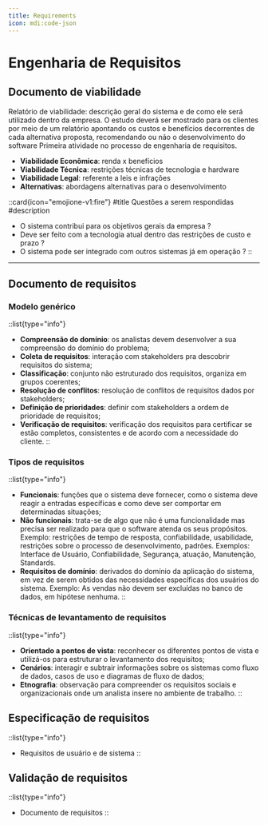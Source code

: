 ```yaml
---
title: Requirements
icon: mdi:code-json
---
```


# Engenharia de Requisitos

## Documento de viabilidade

Relatório de viabilidade: descrição geral do sistema e de como ele será utilizado dentro da empresa. O estudo deverá ser mostrado para os clientes por meio de um relatório apontando os custos e benefícios decorrentes de cada alternativa proposta, recomendando ou não o desenvolvimento do software Primeira atividade no processo de engenharia de requisitos.
  - **Viabilidade Econômica**: renda x benefícios
  - **Viabilidade Técnica**: restrições técnicas de tecnologia e hardware
  - **Viabilidade Legal**: referente a leis e infrações
  - **Alternativas**: abordagens alternativas para o desenvolvimento

::card{icon="emojione-v1:fire"}
#title
Questões a serem respondidas
#description
- O sistema contribui para os objetivos gerais da empresa ?
- Deve ser feito com a tecnologia atual dentro das restrições de custo e prazo ?
- O sistema pode ser integrado com outros sistemas já em operação ?
::

---

## Documento de requisitos

### Modelo genérico
::list{type="info"}
- **Compreensão do domínio**: os analistas devem desenvolver a sua compreensão do domínio do problema;
- **Coleta de requisitos**: interação com stakeholders pra descobrir requisitos do sistema;
- **Classificação**: conjunto não estruturado dos requisitos, organiza em grupos coerentes;
- **Resolução de conflitos**: resolução de conflitos de requisitos dados por stakeholders;
- **Definição de prioridades**: definir com stakeholders a ordem de prioridade de requisitos;
- **Verificação de requisitos**: verificação dos requisitos para certificar se estão completos, consistentes e de acordo com a necessidade do cliente.
::

### Tipos de requisitos

::list{type="info"}
- **Funcionais**: funções que o sistema deve fornecer, como o sistema deve reagir a entradas específicas e como deve ser comportar em determinadas situações;
- **Não funcionais**: trata-se de algo que não é uma funcionalidade mas precisa ser realizado para que o software atenda os seus propósitos. Exemplo: restrições de tempo de resposta, confiabilidade, usabilidade, restrições sobre o processo de desenvolvimento, padrões. Exemplos: Interface de Usuário, Confiabilidade, Segurança, atuação, Manutenção, Standards.
- **Requisitos de domínio**: derivados do domínio da aplicação do sistema, em vez de serem obtidos das necessidades específicas dos usuários do sistema. Exemplo: As vendas não devem ser excluídas no banco de dados, em hipótese nenhuma.
::

### Técnicas de levantamento de requisitos

::list{type="info"}
- **Orientado a pontos de vista**: reconhecer os diferentes pontos de vista e utilizá-os para estruturar o levantamento dos requisitos;
- **Cenários**: interagir e subtrair informações sobre os sistemas como fluxo de dados, casos de uso e diagramas de fluxo de dados;
- **Etnografia**: observação para compreender os requisitos sociais e organizacionais onde um analista insere no ambiente de trabalho.
::
        
## Especificação de requisitos

::list{type="info"}
- Requisitos de usuário e de sistema
::

## Validação de requisitos
::list{type="info"}
- Documento de requisitos
::